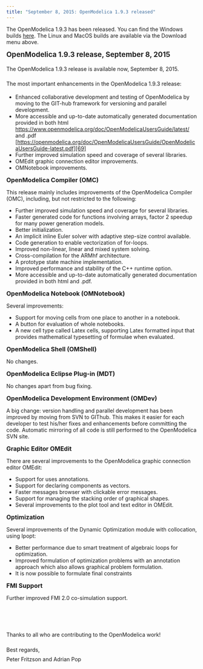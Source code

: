 ```yaml
---
title: "September 8, 2015: OpenModelica 1.9.3 released"
---
```

The OpenModelica 1.9.3 has been released. You can find the Windows builds&nbsp;<a href="https://build.openmodelica.org/omc/builds/windows/releases/1.9.3/" target="_blank">here</a>. The Linux and MacOS builds are available via the Download menu above.

<strong style="color: #222222; line-height: 1.2;"><span style="font-size: 14pt;">OpenModelica 1.9.3 release, September 8, 2015</span></strong>

<span style="line-height: 1.8;">The OpenModelica 1.9.3 release is available now, September 8, 2015.</span>

<span style="line-height: 1.8;">The most important enhancements in the OpenModelica 1.9.3 release:</span>

  * Enhanced collaborative development and testing of OpenModelica by moving to the GIT-hub framework for versioning and parallel development.
  * More accessible and up-to-date automatically generated documentation provided in both html <https://www.openmodelica.org/doc/OpenModelicaUsersGuide/latest/> and .pdf [https://openmodelica.org/doc/OpenModelicaUsersGuide/OpenModelicaUsersGuide-latest.pdf][69]
  * Further improved simulation speed and coverage of several libraries.
  * OMEdit graphic connection editor improvements.
  * OMNotebook improvements.

<p class="Appendix3">
  <span style="font-size: 12pt;"><strong>OpenModelica Compiler (OMC)</strong></span>
</p>

This release mainly includes improvements of the OpenModelica Compiler (OMC), including, but not restricted to the following:

  * Further improved simulation speed and coverage for several libraries.&nbsp;
  * Faster generated code for functions involving arrays, factor 2 speedup for many power generation models.
  * Better initialization.
  * An implicit inline Euler solver with adaptive step-size control available.
  * Code generation to enable vectorization of for-loops.
  * Improved non-linear, linear and mixed system solving.
  * Cross-compilation for the ARMhf architecture.
  * A prototype state machine implementation.
  * Improved performance and stability of the C++ runtime option.
  * More accessible and up-to-date automatically generated documentation provided in both html and .pdf.

<p class="Appendix3">
  <span style="font-size: 12pt;"><strong>OpenModelica Notebook (OMNotebook)</strong></span>
</p>

Several improvements:

  * Support for moving cells from one place to another in a notebook.
  * A button for evaluation of whole notebooks.
  * A new cell type called Latex cells, supporting Latex formatted input that provides mathematical typesetting of formulae when evaluated.

<p class="Appendix3">
  <span style="font-size: 12pt;"><strong>OpenModelica Shell (OMShell)</strong></span>
</p>

No changes.

<p class="Appendix3">
  <span style="font-size: 12pt;"><strong>OpenModelica Eclipse Plug-in (MDT)</strong></span>
</p>

No changes apart from bug fixing.

<p class="Appendix3">
  <span style="font-size: 12pt;"><strong>OpenModelica Development Environment (OMDev)</strong></span>
</p>

A big change: version handling and parallel development has been improved by moving from SVN to GIThub. This makes it easier for each developer to test his/her fixes and enhancements before committing the code. Automatic mirroring of all code is still performed to the OpenModelica SVN site.

<p class="Appendix3">
  <span style="font-size: 12pt;"><strong>Graphic Editor OMEdit</strong></span>
</p>

There are several improvements to the OpenModelica graphic connection editor OMEdit:

  * Support for uses annotations.
  * Support for declaring components as vectors.
  * Faster messages browser with clickable error messages.
  * Support for managing the stacking order of graphical shapes.
  * Several improvements to the plot tool and text editor in OMEdit.

<span style="font-size: 12pt;"><strong>Optimization</strong></span>

Several improvements of the Dynamic Optimization module with collocation, using Ipopt:

  * Better performance due to smart treatment of algebraic loops for optimization.
  * Improved formulation of optimization problems with an annotation approach which also allows graphical problem formulation.
  * It is now possible to formulate final constraints

<p class="Appendix3">
  <span style="font-size: 12pt;"><strong>FMI Support</strong></span>
</p>

Further improved FMI 2.0 co-simulation support.

&nbsp;

&nbsp;

<span style="line-height: 1.8;">Thanks to all who are contributing to the OpenModelica work!</span>

<span style="line-height: 1.8;">Best regards,<br /></span><span style="line-height: 1.8;">Peter Fritzson and Adrian Pop</span>

 [69]: doc/OpenModelicaUsersGuide/OpenModelicaUsersGuide-latest.pdf